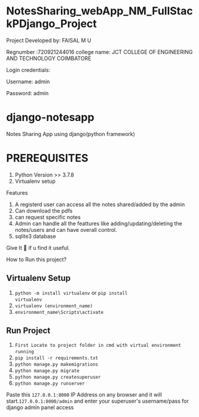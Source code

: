 # NotesSharing_webApp_NM_FullStackPDjango_Project

Project Developed by: FAISAL M U


Regnumber :720921244016
college name: JCT COLLEGE OF ENGINEERING AND TECHNOLOGY COIMBATORE


Login credentials:


Username: admin

Password: admin
# django-notesapp
Notes Sharing App using django(python framework)

# PREREQUISITES
1.  Python Version >> 3.7.8
2.  Virtualenv setup
  
 
Features
1. A registerd user can access all the notes shared/added by the admin
2. Can download the pdfs
3. can request specific notes
4. Admin can handle all the feattures like adding/updating/deleting the notes/users and can have overall control.
5. sqlite3 database

Give It 🌟 if u find it useful.

How to Run this project?

## Virtualenv Setup
1.    <code>python -m install virtualenv</code> or <code>pip install virtualenv</code> 
&nbsp;
3.    <code>virtualenv (environment_name)</code>
&nbsp;
5.    <code>environment_name\Scripts\activate</code>
&nbsp;

## Run Project
1.  <code>First Locate to project folder in cmd with virtual environment running</code>
&nbsp;
2.  <code>pip install -r requirements.txt</code>
&nbsp;
3.  <code>python manage.py makemigrations</code>
&nbsp;
4.  <code>python manage.py migrate</code>
&nbsp;
5.  <code>python manage.py createsuperuser</code>
&nbsp;
6.  <code>python manage.py runserver</code>

Paste this <code>127.0.0.1:8000</code> IP Address on any browser and it will start.<code>127.0.0.1:8000/admin</code> and enter your superuser's username/pass for django admin panel access
